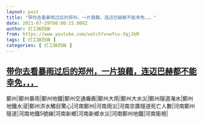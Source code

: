 ```yaml
---
layout: post
title: "带你去看暴雨过后的郑州，一片狼藉，连迈巴赫都不能幸免，，，"
date: 2021-07-29T08:00:15.000Z
author: 打工妹四妹
from: https://www.youtube.com/watch?v=wfcu-3qjJbM
tags: [ 打工妹四妹 ]
categories: [ 打工妹四妹 ]
---
```

<!--1627545615000-->
[带你去看暴雨过后的郑州，一片狼藉，连迈巴赫都不能幸免，，，](https://www.youtube.com/watch?v=wfcu-3qjJbM)
------

<div>
鄭州|鄭州暴雨|鄭州地鐵|鄭州交通癱瘓|鄭州大雨|鄭州大水災|鄭州隧道淹水|鄭州地鐵水浸|鄭州洪水觸目驚心|河南鄭州|河南雨災|河南京廣隧道死亡人數|河南鄭州隧道|河南地鐵5號線|河南新鄉|河南新鄉水災|河南鄭州地鐵|河南衛視|
</div>
